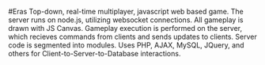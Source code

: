#Eras
Top-down, real-time multiplayer, javascript web based game.
The server runs on node.js, utilizing websocket connections. All gameplay is drawn with JS Canvas.
Gameplay execution is performed on the server, which recieves commands from clients and sends updates to clients.
Server code is segmented into modules.
Uses PHP, AJAX, MySQL, JQuery, and others for Client-to-Server-to-Database interactions.
